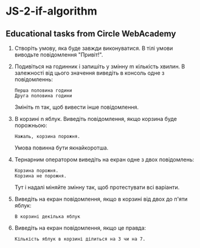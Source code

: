 # JS-2-if-algorithm

## Educational tasks from Circle WebAcademy

1. Створіть умову, яка буде завжди виконуватися. В тілі умови виводьте повідомлення "Привіт!".

2. Подивіться на годинник і запишіть у змінну m кількість хвилин. В залежності від цього значення виведіть в консоль одне з повідомленнь:
	
	```	
	Перша половина години
	Друга половина години
	```

	Змініть m так, щоб вивести інше повідомлення.

3. В корзині n яблук. Виведіть повідомлення, якщо корзина буде порожньою:

	```
	Нажаль, корзина порожня.
	```

	Умова повинна бути якнайкоротша.

4. Тернарним оператором виведіть на екран одне з двох повідомлень:
	
	```
	Корзина порожня.
	Корзина не порожня.
	```

	Тут і надалі міняйте змінну так, щоб протестувати всі варіанти.

5. Виведіть на екран повідомлення, якщо в корзині від двох до п'яти яблук:

	```
	В корзині декілька яблук
	```

6. Виведіть на екран повідомлення, якщо це правда:

	```
	Кількість яблук в корзині ділиться на 3 чи на 7.
	```